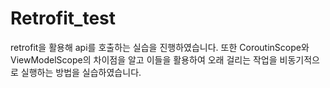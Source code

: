 # Retrofit_test
retrofit을 활용해 api를 호출하는 실습을 진행하였습니다.
또한 CoroutinScope와 ViewModelScope의 차이점을 알고 이들을 활용하여 오래 걸리는 작업을 비동기적으로 실행하는 방법을 실습하였습니다.
